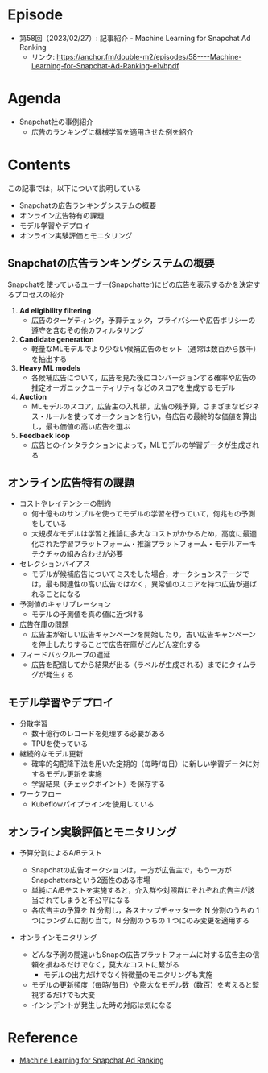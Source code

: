 # Episode
- 第58回（2023/02/27）: 記事紹介 - Machine Learning for Snapchat Ad Ranking
    - リンク: https://anchor.fm/double-m2/episodes/58----Machine-Learning-for-Snapchat-Ad-Ranking-e1vhpdf

# Agenda
- Snapchat社の事例紹介
    - 広告のランキングに機械学習を適用させた例を紹介

# Contents
この記事では，以下について説明している

- Snapchatの広告ランキングシステムの概要
- オンライン広告特有の課題
- モデル学習やデプロイ
- オンライン実験評価とモニタリング

## Snapchatの広告ランキングシステムの概要

Snapchatを使っているユーザー(Snapchatter)にどの広告を表示するかを決定するプロセスの紹介

1. **Ad eligibility filtering**
    - 広告のターゲティング，予算チェック，プライバシーや広告ポリシーの遵守を含むその他のフィルタリング
2. **Candidate generation**
    - 軽量なMLモデルでより少ない候補広告のセット（通常は数百から数千）を抽出する
3. **Heavy ML models**
    - 各候補広告について，広告を見た後にコンバージョンする確率や広告の推定オーガニックユーティリティなどのスコアを生成するモデル
4. **Auction**
    - MLモデルのスコア，広告主の入札額，広告の残予算，さまざまなビジネス・ルールを使ってオークションを行い，各広告の最終的な価値を算出し，最も価値の高い広告を選ぶ
5. **Feedback loop**
    - 広告とのインタラクションによって，MLモデルの学習データが生成される

## オンライン広告特有の課題

- コストやレイテンシーの制約
    - 何十億ものサンプルを使ってモデルの学習を行っていて，何兆もの予測をしている
    - 大規模なモデルは学習と推論に多大なコストがかかるため，高度に最適化された学習プラットフォーム・推論プラットフォーム・モデルアーキテクチャの組み合わせが必要
- セレクションバイアス
    - モデルが候補広告についてミスをした場合，オークションステージでは，最も関連性の高い広告ではなく，異常値のスコアを持つ広告が選ばれることになる
- 予測値のキャリブレーション
    - モデルの予測値を真の値に近づける
- 広告在庫の問題
    - 広告主が新しい広告キャンペーンを開始したり，古い広告キャンペーンを停止したりすることで広告在庫がどんどん変化する
- フィードバックループの遅延
    - 広告を配信してから結果が出る（ラベルが生成される）までにタイムラグが発生する

## モデル学習やデプロイ

- 分散学習
    - 数十億行のレコードを処理する必要がある
    - TPUを使っている
- 継続的なモデル更新
    - 確率的勾配降下法を用いた定期的（毎時/毎日）に新しい学習データに対するモデル更新を実施
    - 学習結果（チェックポイント）を保存する
- ワークフロー
    - Kubeflowパイプラインを使用している

## オンライン実験評価とモニタリング

- 予算分割によるA/Bテスト
    - Snapchatの広告オークションは，一方が広告主で，もう一方がSnapchattersという2面性のある市場
    - 単純にA/Bテストを実施すると，介入群や対照群にそれぞれ広告主が該当されてしまうと不公平になる
    - 各広告主の予算を N 分割し，各スナップチャッターを N 分割のうちの 1 つにランダムに割り当て，N 分割のうちの 1 つにのみ変更を適用する

- オンラインモニタリング
    - どんな予測の間違いもSnapの広告プラットフォームに対する広告主の信頼を損ねるだけでなく，莫大なコストに繋がる
        - モデルの出力だけでなく特徴量のモニタリングも実施
    - モデルの更新頻度（毎時/毎日）や膨大なモデル数（数百）を考えると監視するだけでも大変
    - インシデントが発生した時の対応は気になる

# Reference
- [Machine Learning for Snapchat Ad Ranking](https://eng.snap.com/machine-learning-snap-ad-ranking)
